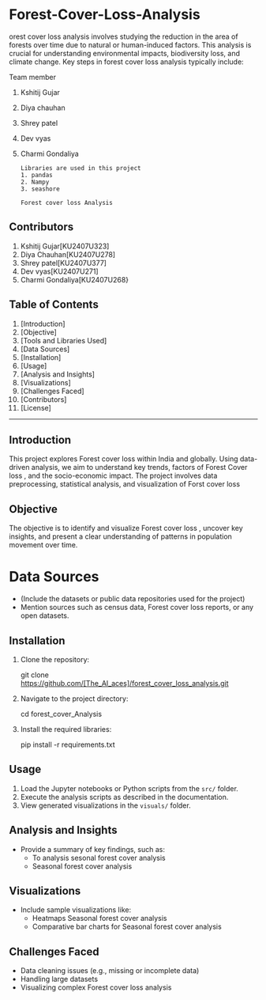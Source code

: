 # Forest-Cover-Loss-Analysis
orest cover loss analysis involves studying the reduction in the area of forests over time due to natural or human-induced factors. This analysis is crucial for understanding environmental impacts, biodiversity loss, and climate change. Key steps in forest cover loss analysis typically include: 


Team member 
1. Kshitij Gujar
2. Diya chauhan
3. Shrey patel
4. Dev vyas
5. Charmi Gondaliya


       Libraries are used in this project 
       1. pandas 
       2. Nampy 
       3. seashore 

       Forest cover loss Analysis 

## Contributors
1. Kshitij Gujar[KU2407U323]
2. Diya Chauhan[KU2407U278]
3. Shrey patel[KU2407U377]
4. Dev vyas[KU2407U271]
5. Charmi Gondaliya[KU2407U268}
  

## Table of Contents
1. [Introduction]
2. [Objective]
3. [Tools and Libraries Used]
4. [Data Sources]
5. [Installation]
6. [Usage]
7. [Analysis and Insights]
8. [Visualizations]
9. [Challenges Faced]
10. [Contributors]
11. [License]

---

## Introduction
This project explores Forest cover loss  within India and globally. Using data-driven analysis, we aim to understand key trends, factors of Forest Cover loss , and the socio-economic impact. The project involves data preprocessing, statistical analysis, and visualization of Forst cover loss 

## Objective
The objective is to identify and visualize Forest cover loss , uncover key insights, and present a clear understanding of patterns in population movement over time. 


# Data Sources
- (Include the datasets or public data repositories used for the project)
- Mention sources such as census data, Forest cover loss  reports, or any open datasets.

## Installation
1. Clone the repository:

   git clone https://github.com/[The_AI_aces]/forest_cover_loss_analysis.git 

2. Navigate to the project directory:

   cd forest_cover_Analysis

3. Install the required libraries:

   pip install -r requirements.txt


## Usage
1. Load the Jupyter notebooks or Python scripts from the `src/` folder.
2. Execute the analysis scripts as described in the documentation.
3. View generated visualizations in the `visuals/` folder.

## Analysis and Insights
- Provide a summary of key findings, such as:
  - To analysis sesonal forest cover analysis 
  - Seasonal forest cover analysis  
  

## Visualizations
- Include sample visualizations like:
  - Heatmaps Seasonal forest cover analysis 
  - Comparative bar charts for Seasonal forest cover analysis   

## Challenges Faced
- Data cleaning issues (e.g., missing or incomplete data) 
- Handling large datasets
- Visualizing complex Forest cover  loss analysis 


